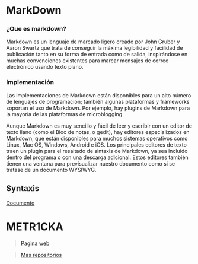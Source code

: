 # MarkDown

### ¿Que es markdown?

Markdown es un lenguaje de marcado ligero creado por John Gruber y Aaron Swartz que trata de conseguir la máxima legibilidad y facilidad de publicación tanto en su forma de entrada como de salida, inspirándose en muchas convenciones existentes para marcar mensajes de correo electrónico usando texto plano.

### Implementación

Las implementaciones de Markdown están disponibles para un alto número de lenguajes de programación; también algunas plataformas y frameworks soportan el uso de Markdown. Por ejemplo, hay plugins de Markdown para la mayoría de las plataformas de microblogging.

Aunque Markdown es muy sencillo y fácil de leer y escribir con un editor de texto llano (como el Bloc de notas, o gedit), hay editores especializados en Markdown, que están disponibles para muchos sistemas operativos como Linux, Mac OS, Windows, Android e iOS. Los principales editores de texto traen un plugin para el resaltado de sintaxis de Markdown, ya sea incluido dentro del programa o con una descarga adicional. Estos editores también tienen una ventana para previsualizar nuestro documento como si se tratase de un documento WYSIWYG.

## Syntaxis

[Documento](https://github.com/METR1CKA/MarkDown/blob/main/syntaxis.md "Lenguaje de markdown")
# **METR1CKA**

> [Pagina web](https://metr1cka.github.io "Visitanos en DevBlogs")

> [Mas repositorios](https://github.com/METR1CKA "Mi perfil")
